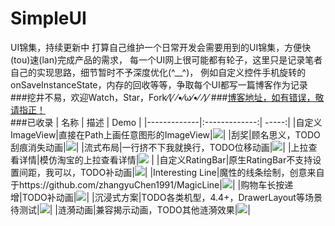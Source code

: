 # SimpleUI
UI锦集，持续更新中
打算自己维护一个日常开发会需要用到的UI锦集，方便快(tou)速(lan)完成产品的需求，
每一个UI网上很可能都有轮子，这里只是记录笔者自己的实现思路，细节暂时不予深度优化(^__^)，
例如自定义控件手机旋转的onSaveInstanceState，内存的回收等等，争取每个UI都写一篇博客作为记录
<br/>
###挖井不易，欢迎Watch，Star，Fork⁄(⁄ ⁄•⁄ω⁄•⁄ ⁄)⁄
###[博客地址，如有错误，敬请指正！](http://blog.csdn.net/TK201509/article/)
<br/>
###已收录
| 名称 | 描述 | Demo |
|-------------|:-------------:| -----:|
|自定义ImageView|直接在Path上画任意图形的ImageView|![](https://github.com/TruthKeeper/SimpleUI/blob/master/screenshots/diy_imageview.png)|
|刮奖|顾名思义，TODO刮痕消失动画|![](https://github.com/TruthKeeper/SimpleUI/blob/master/screenshots/scratch.gif)|
|流式布局|一行挤不下我就换行，TODO位移动画|![](https://github.com/TruthKeeper/SimpleUI/blob/master/screenshots/flow.gif)|
|上拉查看详情|模仿淘宝的上拉查看详情|![](https://github.com/TruthKeeper/SimpleUI/blob/master/screenshots/pull_detail.gif) |
|自定义RatingBar|原生RatingBar不支持设置间距，我可以，TODO补动画|![](https://github.com/TruthKeeper/SimpleUI/blob/master/screenshots/ratingbar.gif)|
|Interesting Line|魔性的线条绘制，创意来自于https://github.com/zhangyuChen1991/MagicLine|![](https://github.com/TruthKeeper/SimpleUI/blob/master/screenshots/interesting_line.gif)|
|购物车长按递增|TODO补动画|![](https://github.com/TruthKeeper/SimpleUI/blob/master/screenshots/keep_change.gif)|
|沉浸式方案|TODO各类机型，4.4+，DrawerLayout等场景待测试|![](https://github.com/TruthKeeper/SimpleUI/blob/master/screenshots/statusbar.gif)|
|涟漪动画|兼容揭示动画，TODO其他涟漪效果|![](https://github.com/TruthKeeper/SimpleUI/blob/master/screenshots/ripple.gif)|
